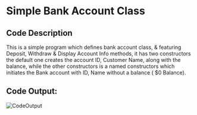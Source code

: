 # Simple Bank Account Class 

## Code Description
This is a simple program which defines bank account class, & featuring Deposit, Withdraw & Display Account Info methods,
it has two constructors the default one creates the account ID, Customer Name, along with the balance,
while the other constructors is a named constructors which initiates the Bank account with ID, Name without a balance ( $0 Balance). 

## Code Output:
![CodeOutput](https://github.com/user-attachments/assets/6d66724b-d948-4145-af31-a276d3feee5a)
